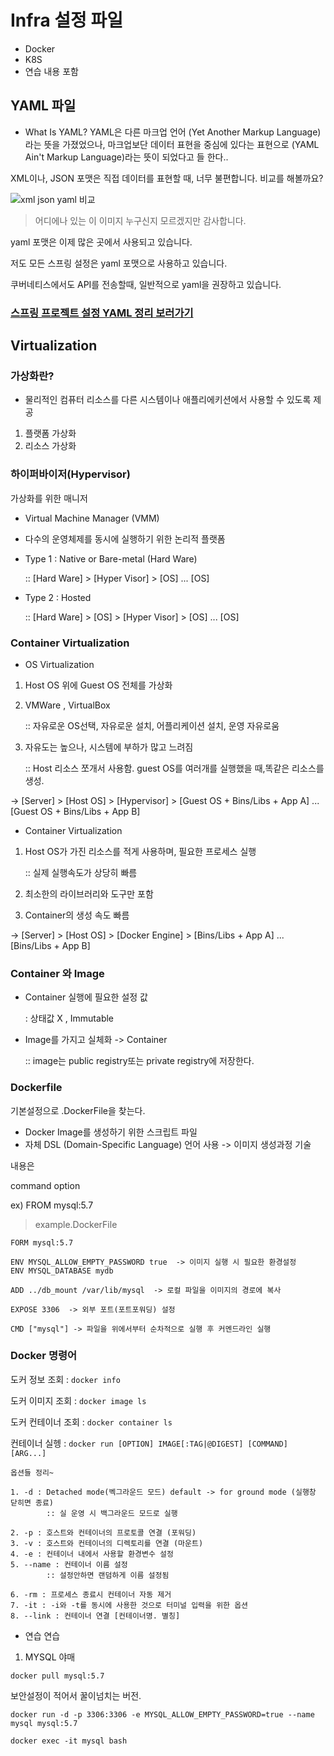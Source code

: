 # Infra 설정 파일
- Docker
- K8S
- 연습 내용 포함

## YAML 파일
- What Is YAML?
YAML은 다른 마크업 언어 (Yet Another Markup Language)라는 뜻을 가졌었으나, 
  마크업보단 데이터 표현을 중심에 있다는 표현으로 (YAML Ain't Markup Language)라는 뜻이 되었다고 들 한다..
  
XML이나, JSON 포맷은 직접 데이터를 표현할 때, 너무 불편합니다.
비교를 해볼까요?

<img src="./ymal킹.jpg" alt="xml json yaml 비교">

> 어디에나 있는 이 이미지 누구신지 모르겠지만 감사합니다.

yaml 포맷은 이제 많은 곳에서 사용되고 있습니다.

저도 모든 스프링 설정은  yaml 포맷으로 사용하고 있습니다.

쿠버네티스에서도 API를 전송할때, 일반적으로 yaml을 권장하고 있습니다.

### [스프링 프로젝트 설정 YAML 정리 보러가기](./YamlPractice/YAML.md)

## Virtualization
### 가상화란?

- 물리적인 컴퓨터 리소스를 다른 시스템이나 애플리에키션에서 사용할 수 있도록 제공
1. 플랫폼 가상화
2. 리소스 가상화

### 하이퍼바이저(Hypervisor)
가상화를 위한 매니저

- Virtual Machine Manager (VMM)
  
- 다수의 운영체제를 동시에 실행하기 위한 논리적 플랫폼
  
- Type 1 : Native or Bare-metal (Hard Ware)
  
  :: [Hard Ware] > [Hyper Visor] > [OS] ... [OS]
  
- Type 2 : Hosted

  :: [Hard Ware] > [OS] > [Hyper Visor] > [OS] ... [OS]

### Container Virtualization
- OS Virtualization

1. Host OS 위에 Guest OS 전체를 가상화
   
2. VMWare , VirtualBox 
   
   :: 자유로운 OS선택, 자유로운 설치, 어플리케이션 설치, 운영 자유로움

3. 자유도는 높으나, 시스템에 부하가 많고 느려짐

   :: Host 리소스 쪼개서 사용함. guest OS를 여러개를 실행했을 때,똑같은 리소스를 생성.

 -> [Server] > [Host OS] > [Hypervisor] > [Guest OS + Bins/Libs + App A] ... [Guest OS + Bins/Libs + App B] 

- Container Virtualization

1. Host OS가 가진 리소스를 적게 사용하며, 필요한 프로세스 실행
   
   :: 실제 실행속도가 상당히 빠름   

2. 최소한의 라이브러리와 도구만 포함
   
3. Container의 생성 속도 빠름

 -> [Server] > [Host OS] > [Docker Engine] > [Bins/Libs + App A] ... [Bins/Libs + App B]
 
### Container 와 Image
- Container 실행에 필요한 설정 값

  : 상태값 X , Immutable

- Image를 가지고 실체화 -> Container

  :: image는 public registry또는 private registry에 저장한다.

### Dockerfile
기본설정으로 .DockerFile을 찾는다.

- Docker Image를 생성하기 위한 스크립트 파일
- 자체 DSL (Domain-Specific Language) 언어 사용 -> 이미지 생성과정 기술

내용은

command option

ex) FROM mysql:5.7

> example.DockerFile
```
FORM mysql:5.7 

ENV MYSQL_ALLOW_EMPTY_PASSWORD true  -> 이미지 실행 시 필요한 환경설정
ENV MYSQL_DATABASE mydb

ADD ../db_mount /var/lib/mysql  -> 로컬 파일을 이미지의 경로에 복사

EXPOSE 3306  -> 외부 포트(포트포워딩) 설정 

CMD ["mysql"] -> 파일을 위에서부터 순차적으로 실행 후 커멘드라인 실행
```

### Docker 명령어
도커 정보 조회 : ```docker info```

도커 이미지 조회 : ```docker image ls```

도커 컨테이너 조회 : ```docker container ls```

컨테이너 실헹 : ```docker run [OPTION] IMAGE[:TAG|@DIGEST] [COMMAND] [ARG...]```

    옵션들 정리~

    1. -d : Detached mode(벡그라운드 모드) default -> for ground mode (실행창 닫히면 종료)
            :: 실 운영 시 백그라운드 모드로 실행

    2. -p : 호스트와 컨테이너의 프로토콜 연결 (포워딩)
    3. -v : 호스트와 컨테이너의 디렉토리를 연결 (마운트)
    4. -e : 컨테이너 내에서 사용할 환경변수 설정
    5. --name : 컨테이너 이름 설정
            :: 설정안하면 랜덤하게 이름 설정됨

    6. -rm : 프로세스 종료시 컨테이너 자동 제거
    7. -it : -i와 -t를 동시에 사용한 것으로 터미널 입력을 위한 옵션
    8. --link : 컨테이너 연결 [컨테이너명. 별칭]

- 연습 연습
1. MYSQL 야매

```docker pull mysql:5.7```

보안설정이 적어서 꿀이넘치는 버전.

```docker run -d -p 3306:3306 -e MYSQL_ALLOW_EMPTY_PASSWORD=true --name mysql mysql:5.7```
   
```docker exec -it mysql bash```